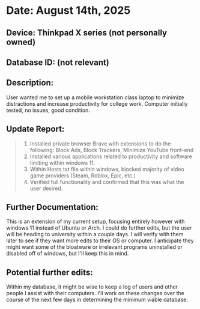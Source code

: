 # Date: August 14th, 2025

## Device: Thinkpad X series (not personally owned)

## Database ID: (not relevant)

## Description:
User wanted me to set up a mobile workstation class laptop to minimize distractions and increase productivity for college work. Computer initially tested, no issues, good condition.

## Update Report:
> 1. Installed private browser Brave with extensions to do the following:
>    Block Ads, Block Trackers, Minimize YouTube front-end
> 2. Installed various applications related to productivity and software limiting within windows 11.
> 3. Within Hosts txt file within windows, blocked majority of video game providers (Steam, Roblox, Epic, etc.)
> 4. Verified full functionality and confirmed that this was what the user desired.


## Further Documentation:
This is an extension of my current setup, focusing entirely however with windows 11 instead of Ubuntu or Arch. I could do further edits, but the user will be heading to 
university within a couple days. I will verify with them later to see if they want more edits to their OS or computer. I anticipate they might want some of the bloatware
or irrelevant programs uninstalled or disabled off of windows, but I'll keep this in mind.

## Potential further edits:
Within my database, it might be wise to keep a log of users and other people I assist with their computers. I'll work on these changes over the course of the next few days in determining
the minimum viable database.

